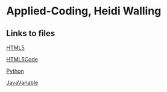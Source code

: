# Applied-Coding, Heidi Walling



## Links to files

[HTML5](https://github.com/heidi-walling/Applied-Coding/tree/main/HTML5)

[HTML5Code](https://github.com/heidi-walling/Applied-Coding/blob/main/HTML5/HTML5assignment_Walling.html)

[Python](https://github.com/heidi-walling/Applied-Coding/tree/main/Python_Projects)

[JavaVariable](https://github.com/heidi-walling/Applied-Coding/blob/main/javatask.html)





